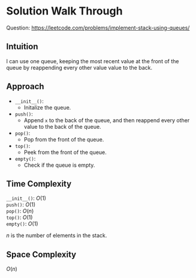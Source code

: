# Solution Walk Through
Question: https://leetcode.com/problems/implement-stack-using-queues/

## Intuition
I can use one queue, keeping the most recent value at the front of the queue by reappending every other value value to the back.

## Approach
- `__init__()`:
    - Initalize the queue.
- `push()`:
    - Append `x` to the back of the queue, and then reappend every other value to the back of the queue.
- `pop()`:
    - Pop from the front of the queue.
- `top()`:
    - Peek from the front of the queue.
- `empty()`:
    - Check if the queue is empty.

## Time Complexity
`__init__()`: $O(1)$ \
`push()`: $O(1)$ \
`pop()`: $O(n)$ \
`top()`: $O(1)$ \
`empty()`: $O(1)$

$n$ is the number of elements in the stack.

## Space Complexity
$O(n)$